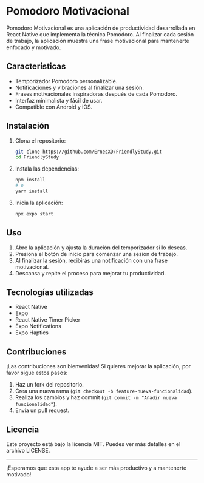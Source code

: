 # Pomodoro Motivacional

Pomodoro Motivacional es una aplicación de productividad desarrollada en React Native que implementa la técnica Pomodoro. Al finalizar cada sesión de trabajo, la aplicación muestra una frase motivacional para mantenerte enfocado y motivado.

## Características
- Temporizador Pomodoro personalizable.
- Notificaciones y vibraciones al finalizar una sesión.
- Frases motivacionales inspiradoras después de cada Pomodoro.
- Interfaz minimalista y fácil de usar.
- Compatible con Android y iOS.

## Instalación

1. Clona el repositorio:
   ```sh
   git clone https://github.com/ErnesXD/FriendlyStudy.git
   cd FriendlyStudy
   ```

2. Instala las dependencias:
   ```sh
   npm install
   # o
   yarn install
   ```

3. Inicia la aplicación:
   ```sh
   npx expo start
   ```

## Uso
1. Abre la aplicación y ajusta la duración del temporizador si lo deseas.
2. Presiona el botón de inicio para comenzar una sesión de trabajo.
3. Al finalizar la sesión, recibirás una notificación con una frase motivacional.
4. Descansa y repite el proceso para mejorar tu productividad.

## Tecnologías utilizadas
- React Native
- Expo
- React Native Timer Picker
- Expo Notifications
- Expo Haptics

## Contribuciones
¡Las contribuciones son bienvenidas! Si quieres mejorar la aplicación, por favor sigue estos pasos:

1. Haz un fork del repositorio.
2. Crea una nueva rama (`git checkout -b feature-nueva-funcionalidad`).
3. Realiza los cambios y haz commit (`git commit -m "Añadir nueva funcionalidad"`).
4. Envía un pull request.

## Licencia
Este proyecto está bajo la licencia MIT. Puedes ver más detalles en el archivo LICENSE.

---

¡Esperamos que esta app te ayude a ser más productivo y a mantenerte motivado!

